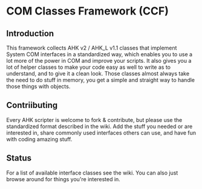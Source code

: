 # COM Classes Framework (CCF)

## Introduction
This framework collects AHK v2 / AHK_L v1.1 classes that implement System COM interfaces in a standardized way, which enables you to use a lot more of the power in COM and improve your scripts.
It also gives you a lot of helper classes to make your code easy as well to write as to understand, and to give it a clean look. Those classes almost always take the need to do stuff in memory, you get a simple and straight way to handle those things with objects.

## Contriibuting
Every AHK scripter is welcome to fork & contribute, but please use the standardized format described in the wiki.
Add the stuff you needed or are interested in, share commonly used interfaces others can use, and have fun with coding amazing stuff.

## Status
For a list of available interface classes see the wiki. You can also just browse around for things you're interested in.
